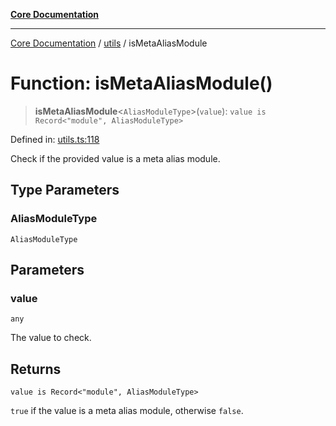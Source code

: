 [**Core Documentation**](../../README.md)

***

[Core Documentation](../../README.md) / [utils](../README.md) / isMetaAliasModule

# Function: isMetaAliasModule()

> **isMetaAliasModule**\<`AliasModuleType`\>(`value`): `value is Record<"module", AliasModuleType>`

Defined in: [utils.ts:118](https://github.com/stonemjs/core/blob/b1f29857c7f1e529739f22d486494bed3b22d2c6/src/utils.ts#L118)

Check if the provided value is a meta alias module.

## Type Parameters

### AliasModuleType

`AliasModuleType`

## Parameters

### value

`any`

The value to check.

## Returns

`value is Record<"module", AliasModuleType>`

`true` if the value is a meta alias module, otherwise `false`.
